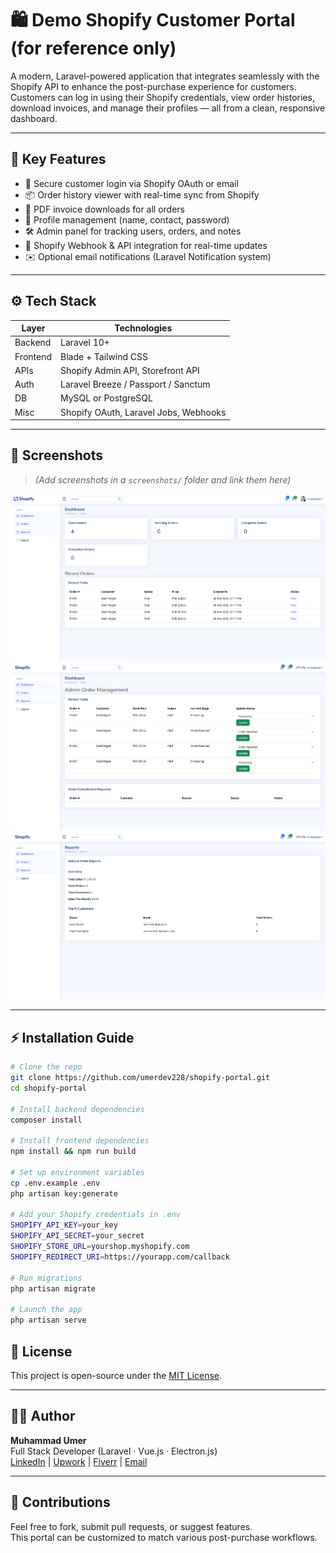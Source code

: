 
# 🛍️ Demo Shopify Customer Portal (for reference only)

A modern, Laravel-powered application that integrates seamlessly with the Shopify API to enhance the post-purchase experience for customers.  
Customers can log in using their Shopify credentials, view order histories, download invoices, and manage their profiles — all from a clean, responsive dashboard.

---

## 🚀 Key Features

- 🔐 Secure customer login via Shopify OAuth or email
- 📦 Order history viewer with real-time sync from Shopify
- 🧾 PDF invoice downloads for all orders
- 🧑 Profile management (name, contact, password)
- 🛠 Admin panel for tracking users, orders, and notes
- 📡 Shopify Webhook & API integration for real-time updates
- ✉️ Optional email notifications (Laravel Notification system)

---

## ⚙️ Tech Stack

| Layer | Technologies |
|-------|--------------|
| Backend | Laravel 10+ |
| Frontend | Blade + Tailwind CSS |
| APIs | Shopify Admin API, Storefront API |
| Auth | Laravel Breeze / Passport / Sanctum |
| DB | MySQL or PostgreSQL |
| Misc | Shopify OAuth, Laravel Jobs, Webhooks |

---

## 📸 Screenshots

> *(Add screenshots in a `screenshots/` folder and link them here)*

![Dashboard View](screenshots/dashboard.png)
![Order History](screenshots/orders.png)
![Invoice Download](screenshots/invoice.png)

---

## ⚡ Installation Guide

```bash
# Clone the repo
git clone https://github.com/umerdev228/shopify-portal.git
cd shopify-portal

# Install backend dependencies
composer install

# Install frontend dependencies
npm install && npm run build

# Set up environment variables
cp .env.example .env
php artisan key:generate

# Add your Shopify credentials in .env
SHOPIFY_API_KEY=your_key
SHOPIFY_API_SECRET=your_secret
SHOPIFY_STORE_URL=yourshop.myshopify.com
SHOPIFY_REDIRECT_URI=https://yourapp.com/callback

# Run migrations
php artisan migrate

# Launch the app
php artisan serve
```

[//]: # (---)

[//]: # ()
[//]: # (## 🔗 Live Demo)

[//]: # ()
[//]: # (> *&#40;Add link if deployed&#41;*  )

[//]: # ([🔗 View Live Portal]&#40;https://your-shopify-portal.example.com&#41;)

[//]: # ()
[//]: # (---)

## 📄 License

This project is open-source under the [MIT License](LICENSE).

---

## 👨‍💻 Author

**Muhammad Umer**  
Full Stack Developer (Laravel · Vue.js · Electron.js)  
[LinkedIn](https://www.linkedin.com/in/muhammad-umer-18b2b42b5/) | [Upwork](https://www.upwork.com/freelancers/~01821b9705dd1d1efb) | [Fiverr](https://fiverr.com/umer_dev) | [Email](mailto:umerdev228@gmail.com)

---

## 🤝 Contributions

Feel free to fork, submit pull requests, or suggest features.  
This portal can be customized to match various post-purchase workflows.
